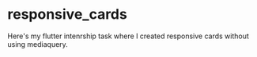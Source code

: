# responsive_cards
Here's my flutter intenrship task where I created responsive cards without using mediaquery.
